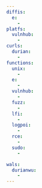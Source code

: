 ```yaml
---
diffis:
  e:
    -
platfs:
  vulnhub:
    -
curls:
  durian:
    -
functions:
  unix:
    -
  e:
    -
  vulnhub:
    -
  fuzz:
    -
  lfi:
    -
  logpoi:
    -
  rce:
    -
  sudo:
    -

wals:
  durianwu:
    -
---
```

